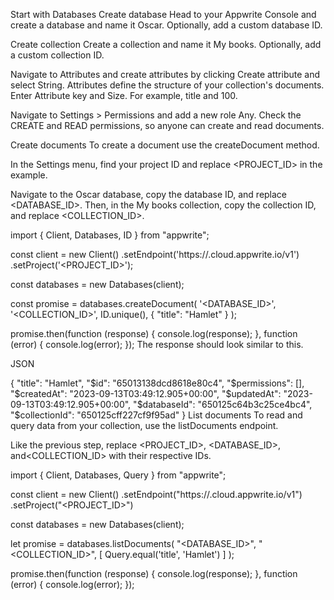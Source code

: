 Start with Databases
Create database
Head to your Appwrite Console and create a database and name it Oscar. Optionally, add a custom database ID.

Create collection
Create a collection and name it My books. Optionally, add a custom collection ID.

Navigate to Attributes and create attributes by clicking Create attribute and select String. Attributes define the structure of your collection's documents. Enter Attribute key and Size. For example, title and 100.

Navigate to Settings > Permissions and add a new role Any. Check the CREATE and READ permissions, so anyone can create and read documents.

Create documents
To create a document use the createDocument method.

In the Settings menu, find your project ID and replace <PROJECT_ID> in the example.

Navigate to the Oscar database, copy the database ID, and replace <DATABASE_ID>. Then, in the My books collection, copy the collection ID, and replace <COLLECTION_ID>.


import { Client, Databases, ID } from "appwrite";

const client = new Client()
    .setEndpoint('https://<REGION>.cloud.appwrite.io/v1')
    .setProject('<PROJECT_ID>');

const databases = new Databases(client);

const promise = databases.createDocument(
    '<DATABASE_ID>',
    '<COLLECTION_ID>',
    ID.unique(),
    { "title": "Hamlet" }
);

promise.then(function (response) {
    console.log(response);
}, function (error) {
    console.log(error);
});
The response should look similar to this.

JSON

{
    "title": "Hamlet",
    "$id": "65013138dcd8618e80c4",
    "$permissions": [],
    "$createdAt": "2023-09-13T03:49:12.905+00:00",
    "$updatedAt": "2023-09-13T03:49:12.905+00:00",
    "$databaseId": "650125c64b3c25ce4bc4",
    "$collectionId": "650125cff227cf9f95ad"
}
List documents
To read and query data from your collection, use the listDocuments endpoint.

Like the previous step, replace <PROJECT_ID>, <DATABASE_ID>, and<COLLECTION_ID> with their respective IDs.


import { Client, Databases, Query } from "appwrite";

const client = new Client()
    .setEndpoint("https://<REGION>.cloud.appwrite.io/v1")
    .setProject("<PROJECT_ID>")

const databases = new Databases(client);

let promise = databases.listDocuments(
    "<DATABASE_ID>",
    "<COLLECTION_ID>",
    [
        Query.equal('title', 'Hamlet')
    ]
);

promise.then(function (response) {
    console.log(response);
}, function (error) {
    console.log(error);
});